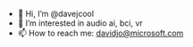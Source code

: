 - 👋 Hi, I’m @davejcool
- 👀 I’m interested in audio ai, bci, vr
- 📫 How to reach me: davidjo@microsoft.com

<!---
davejcool/davejcool is a ✨ special ✨ repository because its `README.md` (this file) appears on your GitHub profile.
You can click the Preview link to take a look at your changes.
--->
